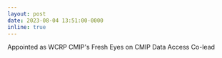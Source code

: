 ```yaml
---
layout: post
date: 2023-08-04 13:51:00-0000
inline: true
---
```


Appointed as WCRP CMIP's Fresh Eyes on CMIP Data Access Co-lead
